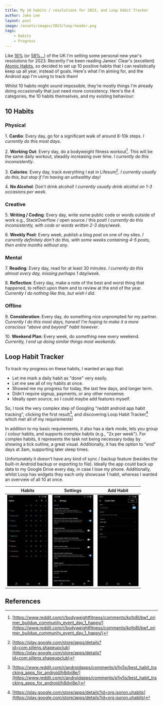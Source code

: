 ```yaml
---
title: My 10 habits / resolutions for 2023, and Loop Habit Tracker
author: Jake Lee
layout: post
image: /assets/images/2023/loop-header.png
tags:
    - Habits
    - Progress
---
```


Like [16%](https://yougov.co.uk/topics/society/articles-reports/2021/12/29/what-new-years-resolutions-are-people-setting-2022) (or [58%...](https://www.finder.com/uk/new-years-resolution-statistics)) of the UK I'm setting some personal new year's resolutions for 2023. Recently I've been reading James' Clear's (excellent) [Atomic Habits](https://www.goodreads.com/book/show/40121378-atomic-habits), so decided to set up 10 positive habits that I can realistically keep up all year, instead of goals. Here's what I'm aiming for, and the Android app I'm using to track them!

Whilst 10 habits might sound impossible, they're mostly things I'm already doing occasionally that just need more consistency. Here's the 4 categories, the 10 habits themselves, and my existing behaviour:

## 10 Habits

### Physical

1\. **Cardio**: Every day, go for a significant walk of around 8-10k steps. *I currently do this most days*.

2\. **Working Out**: Every day, do a bodyweight fitness workout[^bwf]. This will be the same daily workout, steadily increasing over time. *I currently do this inconsistently*.

3\. **Calories**: Every day, track everything I eat in Lifesum[^lifesum]. *I currently usually do this, but stop if I'm having an unhealthy day!*

4\. **No Alcohol**: Don't drink alcohol! *I currently usually drink alcohol on 1-3 occasions per week*.

### Creative

5\. **Writing / Coding**: Every day, write some public code or words outside of work e.g., StackOverflow / open source / this post! *I currently do this inconsistently, with code or words written 2-3 days/week*.

6\. **Weekly Post**: Every week, publish a blog post on one of my sites. *I currently definitely don't do this, with some weeks containing 4-5 posts, then entire months without any*.

### Mental

7\. **Reading**: Every day, read for at least 30 minutes. *I currently do this almost every day, missing perhaps 1 day/week*.

8\. **Reflection**: Every day, make a note of the best and worst thing that happened, to reflect upon them and to review at the end of the year. *Currently I do nothing like this, but wish I did*.

### Offline

9\. **Consideration**: Every day, do something nice unprompted for my partner. *Currently I do this most days, honest! I'm hoping to make it a more conscious "above and beyond" habit however*.

10\. **Weekend Plan**: Every week, do *something* new every weekend. *Currently, I end up doing similar things most weekends*.

## Loop Habit Tracker

To track my progress on these habits, I wanted an app that:

* Let me mark a daily habit as "done" very easily.
* Let me see all of my habits at once.
* Showed me my progress for today, the last few days, and longer term.
* Didn't require signup, payments, or any other nonsense.
* Ideally open source, so I could maybe add features myself.

So, I took the very complex step of Googling "reddit android app habit tracking", clicking the first result[^reddit], and discovering Loop Habit Tracker[^loop] which met all of my requirements!

In addition to my basic requirements, it also has a dark mode, lets you group / colour habits, and supports complex habits (e.g., "2x per week"). For complex habits, it represents the task not being necessary today by showing a tick outline, a great visual. Additionally, it has the option to "end" days at 3am, supporting later sleep times.

Unfortunately it doesn't have any kind of sync / backup feature (besides the built-in Android backup or exporting to file). Ideally the app could back up data to my Google Drive every day, in case I lose my phone. Additionally, whilst Loop has widgets they each only showcase 1 habit, whereas I wanted an overview of all 10 at once.

| Habits | Settings | Add Habit |
| --- | --- | --- |
| [![](/assets/images/2023/loop-habits-thumbnail.jpg)](/assets/images/2023/loop-habits.jpg) | [![](/assets/images/2023/loop-settings-thumbnail.jpg)](/assets/images/2023/loop-settings.jpg) | [![](/assets/images/2023/loop-add-thumbnail.jpg)](/assets/images/2023/loop-add.jpg)

## References

[^bwf]: [https://www.reddit.com/r/bodyweightfitness/comments/kofo8l/bwf_primer_buildup_community_event_day_1_happy/](https://www.reddit.com/r/bodyweightfitness/comments/kofo8l/bwf_primer_buildup_community_event_day_1_happy/)
[^lifesum]: [https://play.google.com/store/apps/details?id=com.sillens.shapeupclub](https://play.google.com/store/apps/details?id=com.sillens.shapeupclub)
[^reddit]: [https://www.reddit.com/r/androidapps/comments/p1jy5s/best_habit_tracking_apps_for_android/h8dvi8e/](https://www.reddit.com/r/androidapps/comments/p1jy5s/best_habit_tracking_apps_for_android/h8dvi8e/)
[^loop]: [https://play.google.com/store/apps/details?id=org.isoron.uhabits](https://play.google.com/store/apps/details?id=org.isoron.uhabits)